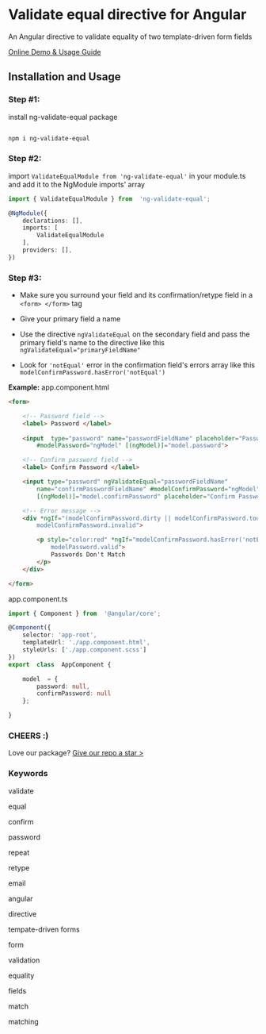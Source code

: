 # Validate equal directive for Angular

  

An Angular directive to validate equality of two template-driven form fields

  

[Online Demo & Usage Guide](https://baher-zakhary.github.io/ng-validate-equal/)

  

## Installation and Usage

  

### Step #1:

  

install ng-validate-equal package
  

```sh

npm i ng-validate-equal

```

  
  
  

### Step #2:

  

import `ValidateEqualModule from 'ng-validate-equal'` in your module.ts and add it to the NgModule imports' array

  

```ts
import { ValidateEqualModule } from  'ng-validate-equal';

@NgModule({
	declarations: [],
	imports: [
		ValidateEqualModule
	],
	providers: [],
})
```

  

### Step #3:

  

- Make sure you surround your field and its confirmation/retype field in a `<form> </form>` tag

- Give your primary field a name

- Use the directive `ngValidateEqual` on the secondary field and pass the primary field's name to the directive like this `ngValidateEqual="primaryFieldName"`

- Look for `'notEqual'` error in the confirmation field's errors array like this `modelConfirmPassword.hasError('notEqual')`

**Example:**
app.component.html
```html
<form>

	<!-- Password field -->
	<label> Password </label>
 
	<input  type="password" name="passwordFieldName" placeholder="Password"
		#modelPassword="ngModel" [(ngModel)]="model.password">

	<!-- Confirm password field -->
	<label> Confirm Password </label>

	<input type="password" ngValidateEqual="passwordFieldName"  
		name="confirmPasswordFieldName" #modelConfirmPassword="ngModel"
		[(ngModel)]="model.confirmPassword" placeholder="Confirm Password">

	<!-- Error message -->
	<div *ngIf="(modelConfirmPassword.dirty || modelConfirmPassword.touched) &&
		modelConfirmPassword.invalid">

		<p style="color:red" *ngIf="modelConfirmPassword.hasError('notEqual') &&
			modelPassword.valid">
			Passwords Don't Match
		</p>
	</div>

</form>
```

app.component.ts
```ts 
import { Component } from  '@angular/core';

@Component({
	selector: 'app-root',
	templateUrl: './app.component.html',
	styleUrls: ['./app.component.scss']
})
export  class  AppComponent {

	model  = {
		password: null,
		confirmPassword: null
	};

}
```
  

### CHEERS :)

  

Love our package? [Give our repo a star >](https://github.com/baher-zakhary/ng-validate-equal)

  

### Keywords

  

validate

equal

confirm

password

repeat

retype

email

angular

directive

tempate-driven forms

form

validation

equality

fields

match

matching